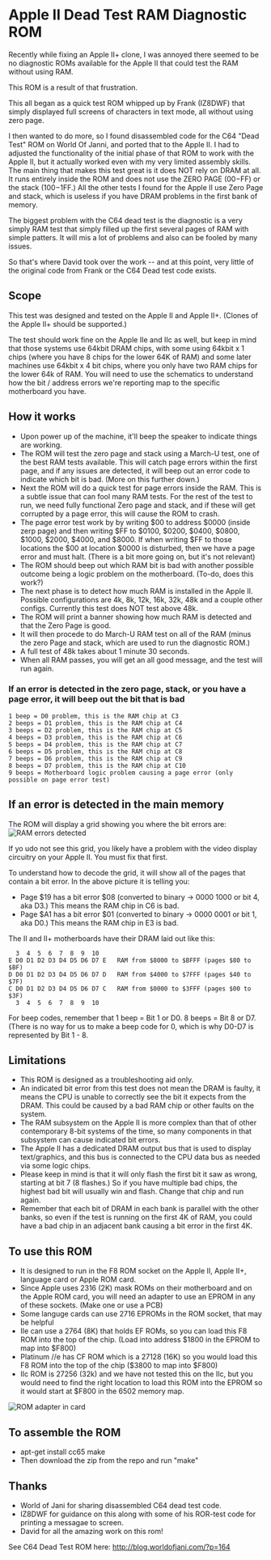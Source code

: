 # Apple II Dead Test RAM Diagnostic ROM
Recently while fixing an Apple II+ clone, I was annoyed there seemed to be no diagnostic ROMs available for the Apple II that could test the RAM without using RAM. 

This ROM is a result of that frustration.

This all began as a quick test ROM whipped up by Frank (IZ8DWF) that simply displayed full screens of characters in text mode, all without using zero page. 

I then wanted to do more, so I found disassembled code for the C64 "Dead Test" ROM on World Of Janni, and ported that to the Apple II. I had to adjusted the functionality of the initial phase of that ROM to work with the Apple II, but it actually worked even with my very limited assembly skills. The main thing that makes this test great is it does NOT rely on DRAM at all. It runs entirely inside the ROM and does not use the ZERO PAGE ($00-$FF) or the stack ($100-$1FF.) All the other tests I found for the Apple II use Zero Page and stack, which is useless if you have DRAM problems in the first bank of memory. 

The biggest problem with the C64 dead test is the diagnostic is a very simply RAM test that simply filled up the first several pages of RAM with simple patters. It will mis a lot of problems and also can be fooled by many issues.

So that's where David took over the work -- and at this point, very little of the original code from Frank or the C64 Dead test code exists. 

## Scope
This test was designed and tested on the Apple II and Apple II+. (Clones of the Apple II+ should be supported.) 

The test should work fine on the Apple IIe and IIc as well, but keep in mind that those systems use 64kbit DRAM chips, with some using 64kbit x 1 chips (where you have 8 chips for the lower 64K of RAM) and some later machines use 64kbit x 4 bit chips, where you only have two RAM chips for the lower 64k of RAM. You will need to use the schematics to understand how the bit / address errors we're reporting map to the specific motherboard you have. 

## How it works
* Upon power up of the machine, it'll beep the speaker to indicate things are working.
* The ROM will test the zero page and stack using a March-U test, one of the best RAM tests available. This will catch page errors within the first page, and if any issues are detected, it will beep out an error code to indicate which bit is bad. (More on this further down.)
* Next the ROM will do a quick test for page errors inside the RAM. This is a subtle issue that can fool many RAM tests. For the rest of the test to run, we need fully functional Zero page and stack, and if these will get corrupted by a page error, this will cause the ROM to crash.
* The page error test work by by writing $00 to address $0000 (inside zerp page) and then writing $FF to $0100, $0200, $0400, $0800, $1000, $2000, $4000, and $8000. If when writing $FF to those locations the $00 at location $0000 is disturbed, then we have a page error and must halt. (There is a bit more going on, but it's not relevant)
* The ROM should beep out which RAM bit is bad with another possible outcome being a logic problem on the motherboard. (To-do, does this work?)
* The next phase is to detect how much RAM is installed in the Apple II. Possible configurations are 4k, 8k, 12k, 16k, 32k, 48k and a couple other configs. Currently this test does NOT test above 48k.
* The ROM will print a banner showing how much RAM is detected and that the Zero Page is good.
* It will then procede to do March-U RAM test on all of the RAM (minus the zero Page and stack, which are used to run the diagnostic ROM.)
* A full test of 48k takes about 1 minute 30 seconds.
* When all RAM passes, you will get an all good message, and the test will run again.

### If an error is detected in the zero page, stack, or you have a page error, it will beep out the bit that is bad

```
1 beep = D0 problem, this is the RAM chip at C3
2 beeps = D1 problem, this is the RAM chip at C4
3 beeps = D2 problem, this is the RAM chip at C5
4 beeps = D3 problem, this is the RAM chip at C6
5 beeps = D4 problem, this is the RAM chip at C7
6 beeps = D5 problem, this is the RAM chip at C8
7 beeps = D6 problem, this is the RAM chip at C9
8 beeps = D7 problem, this is the RAM chip at C10
9 beeps = Motherboard logic problem causing a page error (only possible on page error test)
```

## If an error is detected in the main memory
The ROM will display a grid showing you where the bit errors are:
![RAM errors detected](https://github.com/misterblack1/appleII_deadtest/blob/main/pictures/grid%20errors.jpg?raw=true)

If yo udo not see this grid, you likely have a problem with the video display circuitry on your Apple II. You must fix that first. 

To understand how to decode the grid, it will show all of the pages that contain a bit error. In the above picture it is telling you:
* Page $19 has a bit error $08 (converted to binary -> 0000 1000 or bit 4, aka D3.) This means the RAM chip in C6 is bad.
* Page $A1 has a bit error $01 (converted to binary -> 0000 0001 or bit 1, aka D0.) This means the RAM chip in E3 is bad.

The II and II+ motherboards have their DRAM laid out like this:

```
  3  4  5  6  7  8  9  10
E D0 D1 D2 D3 D4 D5 D6 D7 E   RAM from $8000 to $BFFF (pages $80 to $BF)
D D0 D1 D2 D3 D4 D5 D6 D7 D   RAM from $4000 to $7FFF (pages $40 to $7F)
C D0 D1 D2 D3 D4 D5 D6 D7 C   RAM from $0000 to $3FFF (pages $00 to $3F)
  3  4  5  6  7  8  9  10
```
For beep codes, remember that 1 beep = Bit 1 or D0. 8 beeps = Bit 8 or D7. (There is no way for us to make a beep code for 0, which is why D0-D7 is represented by Bit 1 - 8.

## Limitations
* This ROM is designed as a troubleshooting aid only.
* An indicated bit error from this test does not mean the DRAM is faulty, it means the CPU is unable to correctly see the bit it expects from the DRAM. This could be caused by a bad RAM chip or other faults on the system.
* The RAM subsystem on the Apple II is more complex than that of other contemporary 8-bit systems of the time, so many components in that subsystem can cause indicated bit errors.
* The Apple II has a dedicated DRAM output bus that is used to display text/graphics, and this bus is connected to the CPU data bus as needed via some logic chips.
* Please keep in mind is that it will only flash the first bit it saw as wrong, starting at bit 7 (8 flashes.) So if you have multiple bad chips, the highest bad bit will usually win and flash. Change that chip and run again.
* Remember that each bit of DRAM in each bank is parallel with the other banks, so even if the test is running on the first 4K of RAM, you could have a bad chip in an adjacent bank causing a bit error in the first 4K. 

## To use this ROM
* It is designed to run in the F8 ROM socket on the Apple II, Apple II+, language card or Apple ROM card.
* Since Apple uses 2316 (2K) mask ROMs on their motherboard and on the Apple ROM card, you will need an adapter to use an EPROM in any of these sockets. (Make one or use a PCB)
* Some languge cards can use 2716 EPROMs in the ROM socket, that may be helpful
* IIe can use a 2764 (8K) that holds EF ROMs, so you can load this F8 ROM into the top of the chip. (Load into address $1800 in the EPROM to map into $F800)
* Platinum //e has CF ROM which is a 27128 (16K) so you would load this F8 ROM into the top of the chip ($3800 to map into $F800)
* IIc ROM is 27256 (32k) and we have not tested this on the IIc, but you would need to find the right location to load this ROM into the EPROM so it would start at $F800 in the 6502 memory map.

![ROM adapter in card](https://github.com/misterblack1/appleII_deadtest/blob/main/pictures/Screen%20Shot%202023-08-27%20at%207.45.43%20PM.png?raw=true)

## To assemble the ROM
* apt-get install cc65 make
* Then download the zip from the repo and run "make"

## Thanks
* World of Jani for sharing disassembled C64 dead test code.
* IZ8DWF for guidance on this along with some of his ROR-test code for printing a messagae to screen.
* David for all the amazing work on this rom!

See C64 Dead Test ROM here: http://blog.worldofjani.com/?p=164
